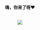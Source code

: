 <div align="center">
  <b>嗨，你来了呀❤️</b>
  <br/>
  <br/>
  <p>
    <img src="https://github-readme-stats.vercel.app/api?username=sdwfqin&show_icons=true&icon_color=805AD5&text_color=718096&bg_color=ffffff&hide_title=true&hide_border=true" />
  </p>
</div>
